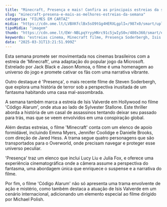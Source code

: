 ```yaml
---
title: "Minecraft, Presença e mais! Confira as principais estreias da semana nos cinemas"
slug: "minecraft-presena-e-mais-as-melhores-estreias-da-semana"
categoria: "FILMES EM CARTAZ"
midia: "https://cdn.ome.lt/LVBXKfclBx5sO9tGg4HERXLgplI=/987x0/smart/uploads/conteudo/fotos/minecraftfilme.jpg"
tipoMidia: "imagem"
thumb: "https://cdn.ome.lt/EWr-NBLpqYryyHNrc91c5jwIyS0=/480x360/smart/extras/conteudos/minecraftfilme.jpg"
keywords: "estreias cinema, Minecraft filme, Presença Soderbergh, Isis Valverde Hollywood, lançamentos cinema"
data: "2025-03-31T13:21:51.999Z"
---
```


Esta semana promete ser movimentada nos cinemas brasileiros com a estreia de 'Minecraft', uma adaptação do popular jogo da Microsoft. Estrelado por Jack Black e Jason Momoa, o filme é uma homenagem ao universo do jogo e promete cativar os fãs com uma narrativa vibrante.

Outro destaque é 'Presença', o mais recente filme de Steven Soderbergh, que explora uma história de terror sob a perspectiva inusitada de um fantasma habitando uma casa mal-assombrada.

A semana também marca a estreia de Isis Valverde em Hollywood no filme 'Código Alarum', onde atua ao lado de Sylvester Stallone. Este thriller aborda a história de um casal de assassinos tentando deixar seu passado para trás, mas que se veem envolvidos em uma conspiração global.

Além destas estreias, o filme 'Minecraft' conta com um elenco de apoio formidável, incluindo Emma Myers, Jennifer Coolidge e Danielle Brooks, com direção de Jared Hess. A trama segue quatro personagens que são transportados para o Overworld, onde precisam navegar e proteger esse universo peculiar.

'Presença' traz um elenco que inclui Lucy Liu e Julia Fox, e oferece uma experiência cinematográfica onde a câmera assume a perspectiva do fantasma, uma abordagem única que enriquece o suspense e a narrativa do filme.

Por fim, o filme 'Código Alarum' não só apresenta uma trama envolvente de ação e mistério, como também destaca a atuação de Isis Valverde em um cenário internacional, adicionando um elemento especial ao filme dirigido por Michael Polish.